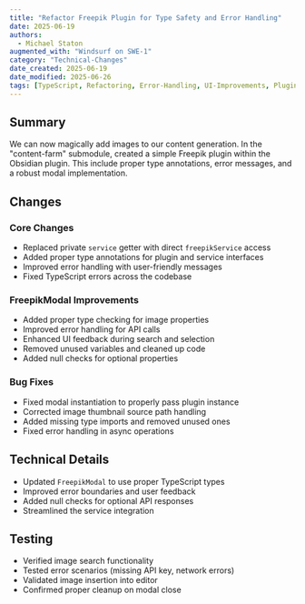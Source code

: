 ```yaml
---
title: "Refactor Freepik Plugin for Type Safety and Error Handling"
date: 2025-06-19
authors:
  - Michael Staton
augmented_with: "Windsurf on SWE-1"
category: "Technical-Changes"
date_created: 2025-06-19
date_modified: 2025-06-26
tags: [TypeScript, Refactoring, Error-Handling, UI-Improvements, Plugin-Development]
---
```


## Summary
We can now magically add images to our content generation. In the "content-farm" submodule, created a simple Freepik plugin within the Obsidian plugin. This include proper type annotations, error messages, and a robust modal implementation.

## Changes

### Core Changes
- Replaced private `service` getter with direct `freepikService` access
- Added proper type annotations for plugin and service interfaces
- Improved error handling with user-friendly messages
- Fixed TypeScript errors across the codebase

### FreepikModal Improvements
- Added proper type checking for image properties
- Improved error handling for API calls
- Enhanced UI feedback during search and selection
- Removed unused variables and cleaned up code
- Added null checks for optional properties

### Bug Fixes
- Fixed modal instantiation to properly pass plugin instance
- Corrected image thumbnail source path handling
- Added missing type imports and removed unused ones
- Fixed error handling in async operations

## Technical Details
- Updated `FreepikModal` to use proper TypeScript types
- Improved error boundaries and user feedback
- Added null checks for optional API responses
- Streamlined the service integration

## Testing
- Verified image search functionality
- Tested error scenarios (missing API key, network errors)
- Validated image insertion into editor
- Confirmed proper cleanup on modal close
